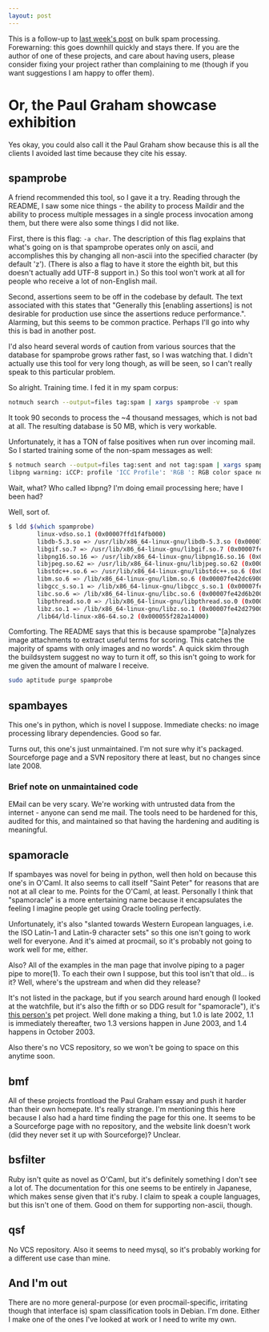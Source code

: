 ```yaml
---
layout: post
---
```


This is a follow-up to
[last week's post](https://mivehind.net/2016/08/14/spam-is-hard/) on bulk spam
processing.  Forewarning: this goes downhill quickly and stays there.  If you
are the author of one of these projects, and care about having users, please
consider fixing your project rather than complaining to me (though if you want
suggestions I am happy to offer them).

# Or, the Paul Graham showcase exhibition

Yes okay, you could also call it the Paul Graham show because this is all the
clients I avoided last time because they cite his essay.

## spamprobe

A friend recommended this tool, so I gave it a try.  Reading through the
README, I saw some nice things - the ability to process Maildir and the
ability to process multiple messages in a single process invocation among
them, but there were also some things I did not like.

First, there is this flag: `-a char`.  The description of this flag explains
that what's going on is that spamprobe operates only on ascii, and
accomplishes this by changing all non-ascii into the specified character (by
default 'z').  (There is also a flag to have it store the eighth bit, but this
doesn't actually add UTF-8 support in.)  So this tool won't work at all for
people who receive a lot of non-English mail.

Second, assertions seem to be off in the codebase by default.  The text
associated with this states that "Generally this [enabling assertions] is not
desirable for production use since the assertions reduce performance.".
Alarming, but this seems to be common practice.  Perhaps I'll go into why this
is bad in another post.

I'd also heard several words of caution from various sources that the database
for spamprobe grows rather fast, so I was watching that.  I didn't actually
use this tool for very long though, as will be seen, so I can't really speak
to this particular problem.

So alright.  Training time.  I fed it in my spam corpus:

```bash
notmuch search --output=files tag:spam | xargs spamprobe -v spam
```

It took 90 seconds to process the ~4 thousand messages, which is not bad at
all.  The resulting database is 50 MB, which is very workable.

Unfortunately, it has a TON of false positives when run over incoming mail.
So I started training some of the non-spam messages as well:

```bash
$ notmuch search --output=files tag:sent and not tag:spam | xargs spamprobe good
libpng warning: iCCP: profile 'ICC Profile': 'RGB ': RGB color space not permitted on grayscale PNG
```

Wait, what?  Who called libpng?  I'm doing email processing here; have I been
had?

Well, sort of.

```bash
$ ldd $(which spamprobe)
        linux-vdso.so.1 (0x00007ffd1f4fb000)
        libdb-5.3.so => /usr/lib/x86_64-linux-gnu/libdb-5.3.so (0x00007fe42e999000)
        libgif.so.7 => /usr/lib/x86_64-linux-gnu/libgif.so.7 (0x00007fe42e78f000)
        libpng16.so.16 => /usr/lib/x86_64-linux-gnu/libpng16.so.16 (0x00007fe42e55b000)
        libjpeg.so.62 => /usr/lib/x86_64-linux-gnu/libjpeg.so.62 (0x00007fe42e2f0000)
        libstdc++.so.6 => /usr/lib/x86_64-linux-gnu/libstdc++.so.6 (0x00007fe42df6f000)
        libm.so.6 => /lib/x86_64-linux-gnu/libm.so.6 (0x00007fe42dc69000)
        libgcc_s.so.1 => /lib/x86_64-linux-gnu/libgcc_s.so.1 (0x00007fe42da53000)
        libc.so.6 => /lib/x86_64-linux-gnu/libc.so.6 (0x00007fe42d6b2000)
        libpthread.so.0 => /lib/x86_64-linux-gnu/libpthread.so.0 (0x00007fe42d494000)
        libz.so.1 => /lib/x86_64-linux-gnu/libz.so.1 (0x00007fe42d279000)
        /lib64/ld-linux-x86-64.so.2 (0x000055f282a14000)
```

Comforting.  The README says that this is because spamprobe "[a]nalyzes image
attachments to extract useful terms for scoring.  This catches the majority of
spams with only images and no words".  A quick skim through the buildsystem
suggest no way to turn it off, so this isn't going to work for me given the
amount of malware I receive.

```bash
sudo aptitude purge spamprobe
```

## spambayes

This one's in python, which is novel I suppose.  Immediate checks: no image
processing library dependencies.  Good so far.

Turns out, this one's just unmaintained.  I'm not sure why it's packaged.
Sourceforge page and a SVN repository there at least, but no changes since
late 2008.

### Brief note on unmaintained code

EMail can be very scary.  We're working with untrusted data from the
internet - anyone can send me mail.  The tools need to be hardened for this,
audited for this, and maintained so that having the hardening and auditing is
meaningful.

## spamoracle

If spambayes was novel for being in python, well then hold on because this
one's in O'Caml.  It also seems to call itself "Saint Peter" for reasons that
are not at all clear to me.  Points for the O'Caml, at least.  Personally I
think that "spamoracle" is a more entertaining name because it encapsulates
the feeling I imagine people get using Oracle tooling perfectly.

Unfortunately, it's also "slanted towards Western European languages, i.e. the
ISO Latin-1 and Latin-9 character sets" so this one isn't going to work well
for everyone.  And it's aimed at procmail, so it's probably not going to work
well for me, either.

Also?  All of the examples in the man page that involve piping to a pager pipe
to more(1).  To each their own I suppose, but this tool isn't that old... is
it?  Well, where's the upstream and when did they release?

It's not listed in the package, but if you search around hard enough (I looked
at the watchfile, but it's also the fifth or so DDG result for "spamoracle"),
it's [this person's](http://pauillac.inria.fr/~xleroy/software/) pet project.
Well done making a thing, but 1.0 is late 2002, 1.1 is immediately thereafter,
two 1.3 versions happen in June 2003, and 1.4 happens in October 2003.

Also there's no VCS repository, so we won't be going to space on this anytime
soon.

## bmf

All of these projects frontload the Paul Graham essay and push it harder than
their own homepate.  It's really strange.  I'm mentioning this here because I
also had a hard time finding the page for this one.  It seems to be a
Sourceforge page with no repository, and the website link doesn't work (did
they never set it up with Sourceforge)?  Unclear.

## bsfilter

Ruby isn't quite as novel as O'Caml, but it's definitely something I don't see
a lot of.  The documentation for this one seems to be entirely in Japanese,
which makes sense given that it's ruby.  I claim to speak a couple languages,
but this isn't one of them.  Good on them for supporting non-ascii, though.

## qsf

No VCS repository.  Also it seems to need mysql, so it's probably working for
a different use case than mine.

## And I'm out

There are no more general-purpose (or even procmail-specific, irritating
though that interface is) spam classification tools in Debian.  I'm done.
Either I make one of the ones I've looked at work or I need to write my own.
